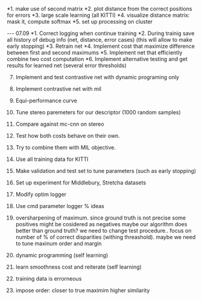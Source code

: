 *1. make use of second matrix
*2. plot distance from the correct positions for errors
*3. large scale learning (all KITTI)
*4. visualize distance matrix: mask it, compute softmax
*5. set up processing on cluster

--- 07.09
*1. Correct logging when continue training 
*2. During trainig save all history of debug info (net, distance, error cases)
   (this will allow to make early stopping)
*3. Retrain net
*4. Implement cost that maximize difference between first and second maximums
*5. Implement net that efficiently combine two cost computation
*6. Implement alternative testing and get results for learned net (several error thresholds)

7. Implement and test contrastive net with dynamic programing only
8. Implement contrastive net with mil




8. Equi-performance curve   
9. Tune stereo paremeters for our descriptor (1000 random samples)
10. Compare against mc-cnn on stereo
11. Test how both costs behave on their own.
12. Try to combine them with MIL objective.
13. Use all training data for KITTI
14. Make validation and test set to tune parameters (such as early stopping)
15. Set up experiment for Middlebury, Stretcha datasets
16. Modify optim logger
17. Use cmd parameter logger
% ideas
0. oversharpening of maximum. since ground truth is not precise some positives might be cosidered as negatives
   maybe our algorithm does better than ground truth?
   we need to change test procedure.. focus on number of % of correct disparities (withing threashold).
   maybe we need to tune maxinum order and margin
1. dynamic programming (self learning)
2. learn smoothness cost and reiterate (self learning)
3. training data is errorneous
5. impose order: closer to true maximim higher similarity

  
